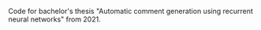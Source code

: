 Code for bachelor's thesis "Automatic comment generation using recurrent neural networks" from 2021.
